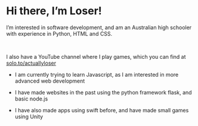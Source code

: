 <h1>Hi there, I’m Loser!</h1>

I’m interested in software development, and am an Australian high schooler with experience in Python, HTML and CSS.

<br>

I also have a YouTube channel where I play games, which you can find at <a href="https://solo.to/actuallyloser" target="_blank">solo.to/actuallyloser</a>

- I am currently trying to learn Javascript, as I am interested in more advanced web development

- I have made websites in the past using the python framework flask, and basic node.js

- I have also made apps using swift before, and have made small games using Unity
